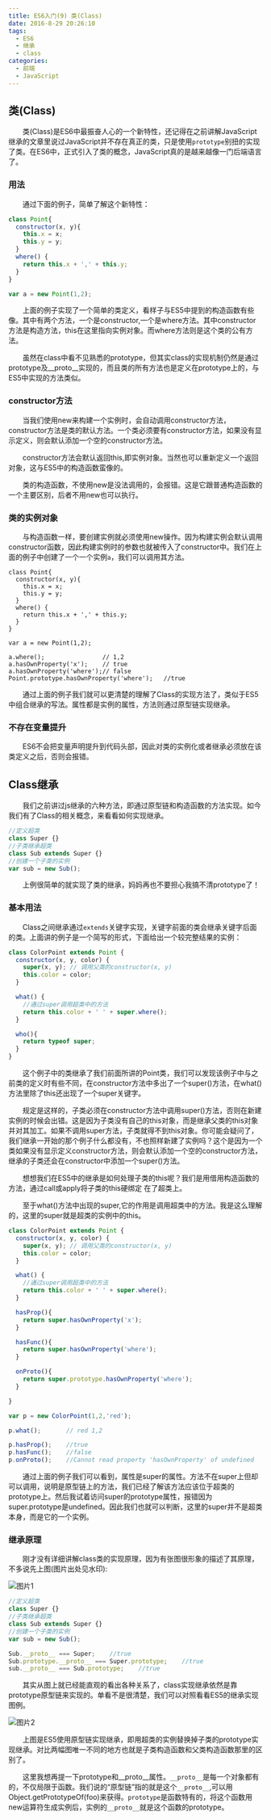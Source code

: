 ```yaml
---
title: ES6入门(9) 类(Class)
date: 2016-8-29 20:26:10
tags:
  - ES6
  - 继承
  - class
categories:
  - 前端
  - JavaScript
---
```

## 类(Class)
&emsp;&emsp;类(Class)是ES6中最振奋人心的一个新特性，还记得在之前讲解JavaScript继承的文章里说过JavaScript并不存在真正的类，只是使用`prototype`别扭的实现了类。在ES6中，正式引入了类的概念，JavaScript真的是越来越像一门后端语言了。

### 用法
&emsp;&emsp;通过下面的例子，简单了解这个新特性：
```JavaScript
class Point{
  constructor(x, y){
    this.x = x;
    this.y = y;
  }
  where() {
    return this.x + ',' + this.y;
  }
}

var a = new Point(1,2);
```
&emsp;&emsp;上面的例子实现了一个简单的类定义，看样子与ES5中提到的构造函数有些像。其中有两个方法，一个是constructor,一个是where方法。其中constructor方法是构造方法，this在这里指向实例对象。而where方法则是这个类的公有方法。

&emsp;&emsp;虽然在class中看不见熟悉的prototype，但其实class的实现机制仍然是通过prototype及__proto__实现的，而且类的所有方法也是定义在prototype上的，与ES5中实现的方法类似。
<!-- more -->
### constructor方法
&emsp;&emsp;当我们使用new来构建一个实例时，会自动调用constructor方法，constructor方法是类的默认方法。一个类必须要有constructor方法，如果没有显示定义，则会默认添加一个空的constructor方法。

&emsp;&emsp;constructor方法会默认返回this,即实例对象。当然也可以重新定义一个返回对象，这与ES5中的构造函数蛮像的。

&emsp;&emsp;类的构造函数，不使用new是没法调用的，会报错。这是它跟普通构造函数的一个主要区别，后者不用new也可以执行。

### 类的实例对象
&emsp;&emsp;与构造函数一样，要创建实例就必须使用new操作。因为构建实例会默认调用constructor函数，因此构建实例时的参数也就被传入了constructor中。我们在上面的例子中创建了一个一个实例`a`，我们可以调用其方法。
```
class Point{
  constructor(x, y){
    this.x = x;
    this.y = y;
  }
  where() {
    return this.x + ',' + this.y;
  }
}

var a = new Point(1,2);

a.where();                // 1,2
a.hasOwnProperty('x');    // true
a.hasOwnProperty('where');// false
Point.prototype.hasOwnProperty('where');   //true
```
&emsp;&emsp;通过上面的例子我们就可以更清楚的理解了Class的实现方法了，类似于ES5中组合继承的写法。属性都是实例的属性，方法则通过原型链实现继承。

### 不存在变量提升
&emsp;&emsp;ES6不会把变量声明提升到代码头部，因此对类的实例化或者继承必须放在该类定义之后，否则会报错。

## Class继承
&emsp;&emsp;我们之前讲过js继承的六种方法，即通过原型链和构造函数的方法实现。如今我们有了Class的相关概念，来看看如何实现继承。
```JavaScript
//定义超类
class Super {}
//子类继承超类
class Sub extends Super {}
//创建一个子类的实例
var sub = new Sub();
```
&emsp;&emsp;上例很简单的就实现了类的继承，妈妈再也不要担心我搞不清prototype了！

### 基本用法
&emsp;&emsp;Class之间继承通过`extends`关键字实现，关键字前面的类会继承关键字后面的类。上面讲的例子是一个简写的形式，下面给出一个较完整结果的实例：
```JavaScript
class ColorPoint extends Point {
  constructor(x, y, color) {
    super(x, y); // 调用父类的constructor(x, y)
    this.color = color;
  }

  what() {
    //通过super调用超类中的方法
    return this.color + ' ' + super.where();
  }

  who(){
    return typeof super;
  }
}
```
&emsp;&emsp;这个例子中的类继承了我们前面所讲的Point类，我们可以发现该例子中与之前类的定义时有些不同，在constructor方法中多出了一个super()方法，在what()方法里除了this还出现了一个super关键字。

&emsp;&emsp;规定是这样的，子类必须在constructor方法中调用super()方法，否则在新建实例的时候会出错。这是因为子类没有自己的this对象，而是继承父类的this对象并对其加工。如果不调用super方法，子类就得不到this对象。你可能会疑问了，我们继承一开始的那个例子什么都没有，不也照样新建了实例吗？这个是因为一个类如果没有显示定义constructor方法，则会默认添加一个空的constructor方法，继承的子类还会在constructor中添加一个super()方法。

&emsp;&emsp;想想我们在ES5中的继承是如何处理子类的this呢？我们是用借用构造函数的方法，通过call或apply将子类的this硬绑定
在了超类上。

&emsp;&emsp;至于what()方法中出现的super,它的作用是调用超类中的方法。我是这么理解的，这里的super就是超类的实例中的this。
```JavaScript
class ColorPoint extends Point {
  constructor(x, y, color) {
    super(x, y); // 调用父类的constructor(x, y)
    this.color = color;
  }

  what() {
    //通过super调用超类中的方法
    return this.color + ' ' + super.where();
  }

  hasProp(){
    return super.hasOwnProperty('x');
  }

  hasFunc(){
    return super.hasOwnProperty('where');
  }

  onProto(){
    return super.prototype.hasOwnProperty('where');
  }

}

var p = new ColorPoint(1,2,'red');

p.what();       // red 1,2

p.hasProp();    //true
p.hasFunc();    //false
p.onProto();    //Cannot read property 'hasOwnProperty' of undefined
```
&emsp;&emsp;通过上面的例子我们可以看到，属性是super的属性。方法不在super上但却可以调用，说明是原型链上的方法，我们已经了解该方法应该位于超类的prototype上。然后我试着访问super的prototype属性，报错因为super.prototype是undefined。因此我们也就可以判断，这里的super并不是超类本身，而是它的一个实例。

### 继承原理
&emsp;&emsp;刚才没有详细讲解class类的实现原理，因为有张图很形象的描述了其原理，不多说先上图(图片出处见水印):

![图片1](http://img.keenwon.com/2016/01/20160116201909_44777.png)

```JavaScript
//定义超类
class Super {}
//子类继承超类
class Sub extends Super {}
//创建一个子类的实例
var sub = new Sub();

Sub.__proto__ === Super;    //true
Sub.prototype.__proto__ === Super.prototype;    //true
sub.__proto__ === Sub.prototype;    //true
```
&emsp;&emsp;其实从图上就已经能直观的看出各种关系了，class实现继承依然是靠prototype原型链来实现的。单看不是很清楚，我们可以对照看看ES5的继承实现图例。

![图片2](http://img.keenwon.com/2016/03/20160314212504_39150.png)

&emsp;&emsp;上图是ES5使用原型链实现继承，即用超类的实例替换掉子类的prototype实现继承。对比两幅图唯一不同的地方也就是子类构造函数和父类构造函数那里的区别了。

&emsp;&emsp;这里我想再提一下prototype和__proto__属性。`__proto__`是每一个对象都有的，不仅局限于函数。我们说的“原型链”指的就是这个`__proto__`,可以用Object.getPrototypeOf(foo)来获得。`prototype`是函数特有的，将这个函数用new运算符生成实例后，实例的`__proto__`就是这个函数的prototype。
